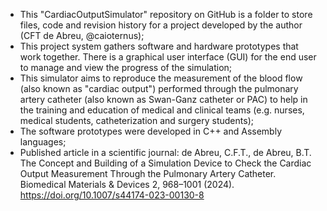 - This "CardiacOutputSimulator" repository on GitHub is a folder to store files, code and revision history for a project developed by the author (CFT de Abreu, @caioternus);
- This project system gathers software and hardware prototypes that work together. There is a graphical user interface (GUI) for the end user to manage and view the progress of the simulation;
- This simulator aims to reproduce the measurement of the blood flow (also known as "cardiac output") performed through the pulmonary artery catheter (also known as Swan-Ganz catheter or PAC) to help in the training and education of medical and clinical teams (e.g. nurses, medical students, catheterization and surgery students);
- The software prototypes were developed in C++ and Assembly languages;
- Published article in a scientific journal: de Abreu, C.F.T., de Abreu, B.T. The Concept and Building of a Simulation Device to Check the Cardiac Output Measurement Through the Pulmonary Artery Catheter. Biomedical Materials & Devices 2, 968–1001 (2024). https://doi.org/10.1007/s44174-023-00130-8
